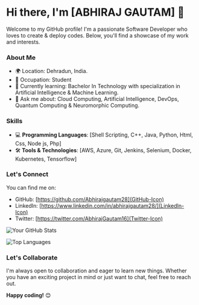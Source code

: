 # Hi there, I'm [ABHIRAJ GAUTAM] 👋

Welcome to my GitHub profile! I'm a passionate Software Developer who loves to create & deploy codes. Below, you'll find a showcase of my work and interests.

### About Me

- 🌍 Location: Dehradun, India.
- 💼 Occupation: Student
- 🌱 Currently learning: Bachelor In Technology with specialization in Artificial Intelligence & Machine Learning.
- 💬 Ask me about: Cloud Computing, Artificial Intelligence, DevOps, Quantum Computing & Neuromorphic Computing.

### Skills

- 💻 **Programming Languages**: [Shell Scripting, C++, Java, Python, Html, Css, Node js, Php]
- 🛠️ **Tools & Technologies**: [AWS, Azure, Git, Jenkins, Selenium, Docker, Kubernetes, Tensorflow]

### Let's Connect

You can find me on:

- GitHub: [https://github.com/Abhirajgautam28](GitHub-Icon)
- LinkedIn: [https://www.linkedin.com/in/abhirajgautam28/](LinkedIn-Icon)
- Twitter: [https://twitter.com/AbhirajGautam16](Twitter-Icon)

![Your GitHub Stats](https://github-readme-stats.vercel.app/api?username=Abhirajgautam28&show_icons=true&theme=radical)

![Top Languages](https://github-readme-stats.vercel.app/api/top-langs/?username=Abhirajgautam28&layout=compact&theme=radical)

### Let's Collaborate

I'm always open to collaboration and eager to learn new things. Whether you have an exciting project in mind or just want to chat, feel free to reach out.

**Happy coding!** 😊
